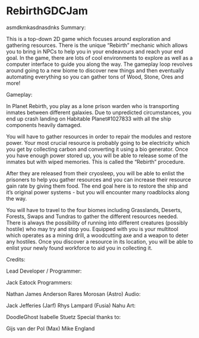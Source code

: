 # RebirthGDCJam
asmdkmkasdnasdnks
Summary:

This is a top-down 2D game which focuses around exploration and gathering resources. There is the unique “Rebirth” mechanic which allows you to bring in NPCs to help you in your endeavours and reach your end goal. In the game, there are lots of cool environments to explore as well as a computer interface to guide you along the way. The gameplay loop revolves around going to a new biome to discover new things and then eventually automating everything so you can gather tons of Wood, Stone, Ores and more!

Gameplay:

In Planet Rebirth, you play as a lone prison warden who is transporting inmates between different galaxies. Due to unpredicted circumstances, you end up crash landing on Habitable Planet#1027833 with all the ship components heavily damaged.

You will have to gather resources in order to repair the modules and restore power. Your most crucial resource is probably going to be electricity which you get by collecting carbon and converting it using a bio generator. Once you have enough power stored up, you will be able to release some of the inmates but with wiped memories. This is called the “Rebirth” procedure.

After they are released from their cryosleep, you will be able to enlist the prisoners to help you gather resources and you can increase their resource gain rate by giving them food. The end goal here is to restore the ship and it’s original power systems - but you will encounter many roadblocks along the way.

You will have to travel to the four biomes including Grasslands, Deserts, Forests, Swaps and Tundras to gather the different resources needed. There is always the possibility of running into different creatures (possibly hostile) who may try and stop you. Equipped with you is your multitool which operates as a mining drill, a woodcutting axe and a weapon to deter any hostiles. Once you discover a resource in its location, you will be able to enlist your newly found workforce to aid you in collecting it.

Credits:

Lead Developer / Programmer:

 Jack Eatock
Programmers:

Nathan James Anderson
Rares Morosan (Astro)
Audio:

Jack Jefferies (Jarf)
Rhys Lampard (Fusia)
Nahu
Art:

DoodleGhost
Isabelle Stuetz
Special thanks to:

Gijs van der Pol (Max)
Mike England
